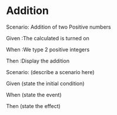 # Addition

Scenario: Addition of two Positive numbers
  
  Given :The calculated is turned on

  When  :We type 2 positive integers
  
  Then  :Display the addition

Scenario: (describe a scenario here)
  
  Given (state the initial condition)
  
  When (state the event)
  
  Then (state the effect)
